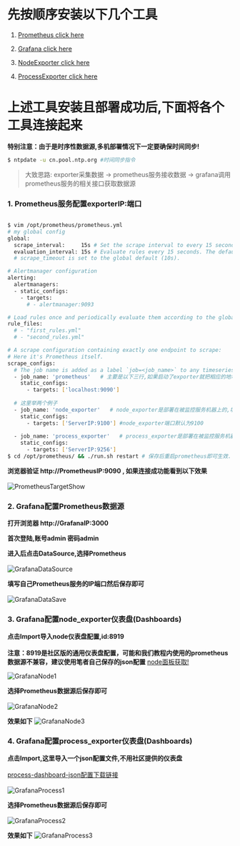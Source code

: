 # 先按顺序安装以下几个工具
1. [Prometheus click here ](https://github.com/Joker1222/monitor-config/tree/master/prometheus) <br>

2. [Grafana click here ](https://github.com/Joker1222/monitor-config/tree/master/grafana) <br>

3. [NodeExporter click here ](https://github.com/Joker1222/monitor-config/tree/master/node_exporter) <br>

4. [ProcessExporter click here ](https://github.com/Joker1222/monitor-config/tree/master/process_exporter) <br>

# 上述工具安装且部署成功后,下面将各个工具连接起来 

**特别注意：由于是时序性数据源,多机部署情况下一定要确保时间同步!**
~~~bash
$ ntpdate -u cn.pool.ntp.org #时间同步指令
~~~
> 大致思路: exporter采集数据 -> prometheus服务接收数据 -> grafana调用prometheus服务的相关接口获取数据源

### 1. Prometheus服务配置exporterIP:端口 
~~~bash

$ vim /opt/prometheus/prometheus.yml
# my global config
global:
  scrape_interval:     15s # Set the scrape interval to every 15 seconds. Default is every 1 minute.
  evaluation_interval: 15s # Evaluate rules every 15 seconds. The default is every 1 minute.
  # scrape_timeout is set to the global default (10s).

# Alertmanager configuration
alerting:
  alertmanagers:
  - static_configs:
    - targets:
      # - alertmanager:9093

# Load rules once and periodically evaluate them according to the global 'evaluation_interval'.
rule_files:
  # - "first_rules.yml"
  # - "second_rules.yml"

# A scrape configuration containing exactly one endpoint to scrape:
# Here it's Prometheus itself.
scrape_configs:
  # The job name is added as a label `job=<job_name>` to any timeseries scraped from this config.
  - job_name: 'prometheus'   # 主要是以下三行,如果启动了exporter就把相应的地址配置进去
    static_configs:
      - targets: ['localhost:9090']
      
  # 这里举两个例子
  - job_name: 'node_exporter'   # node_exporter是部署在被监控服务机器上的,填写被监控机器的IP端口(9100)
    static_configs:
      - targets: ['ServerIP:9100'] #node_exporter端口默认为9100
     
  - job_name: 'process_exporter'   # process_exporter是部署在被监控服务机器上的,填写被监控机器的IP端口(9256)
    static_configs:
      - targets: ['ServerIP:9256']
$ cd /opt/prometheus/ && ./run.sh restart # 保存后重启prometheus即可生效.
~~~
**浏览器验证 http://PrometheusIP:9090 , 如果连接成功能看到以下效果** <br><br>
![PrometheusTargetShow](../png/PrometheusTargetShow.png)

### 2. Grafana配置Prometheus数据源
**打开浏览器 http://GrafanaIP:3000** <br>

**首次登陆,账号admin 密码admin** <br>

**进入后点击DataSource,选择Prometheus** <br><br>
![GrafanaDataSource](../png/GrafanaDataSource.png)

**填写自己Prometheus服务的IP端口然后保存即可** <br><br>
![GrafanaDataSave](../png/GrafanaDataSave.png)

### 3. Grafana配置node_exporter仪表盘(Dashboards)

**点击Import导入node仪表盘配置,id:8919** <br><br>
**注意：8919是社区版的通用仪表盘配置，可能和我们教程内使用的prometheus数据源不兼容，建议使用笔者自己保存的json配置** [node面板获取!](https://github.com/Joker1222/monitor-config/blob/master/node_exporter/personal-node-config.json)
 <br>

![GrafanaNode1](../png/GrafanaNode1.png)

**选择Prometheus数据源后保存即可** <br><br>
![GrafanaNode2](../png/GrafanaNode2.png)

**效果如下**
![GrafanaNode3](../png/GrafanaNode3.png)


### 4. Grafana配置process_exporter仪表盘(Dashboards)

**点击Import,这里导入一个json配置文件,不用社区提供的仪表盘** <br><br>
[process-dashboard-json配置下载链接](https://raw.githubusercontent.com/Joker1222/monitor-config/master/process_exporter/process-exporter-dashboard.json) <br><br>
![GrafanaProcess1](../png/GrafanaProcess1.png)

**选择Prometheus数据源后保存即可** <br><br>
![GrafanaProcess2](../png/GrafanaProcess2.png)

**效果如下**
![GrafanaProcess3](../png/GrafanaProcess3.png)

